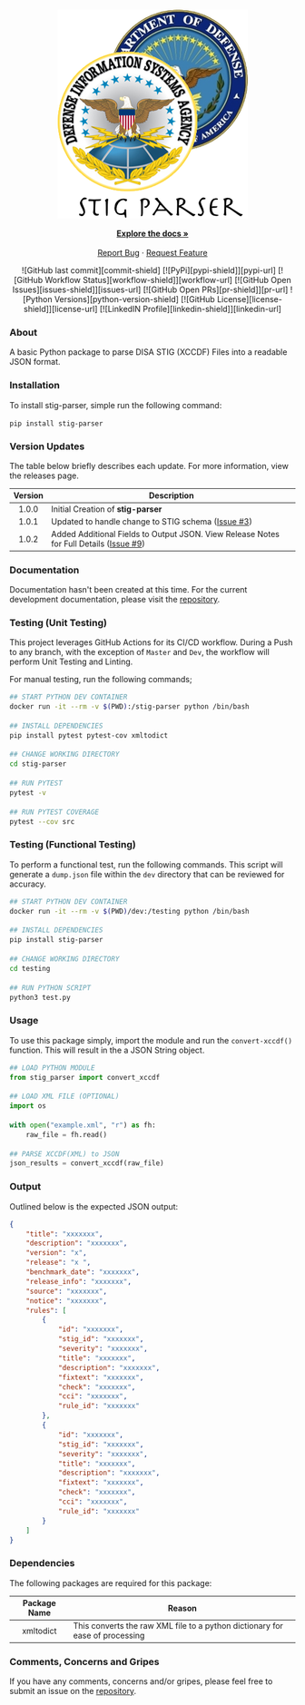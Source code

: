 <!-- PROJECT LOGO -->
<br />
<p align="center">
  <a href="https://github.com/pkeech/stig_parser">
    <img src="https://github.com/pkeech/stig_parser/blob/master/docs/images/STIG_Parser.png" alt="Logo" />
  </a>

  <p align="center">
    <a href="#"><strong>Explore the docs »</strong></a>
    <br />
    <br />
    <a href="https://github.com/pkeech/stig_parser/issues">Report Bug</a>
    ·
    <a href="https://github.com/pkeech/stig_parser/issues">Request Feature</a>
  </p>
</p>

<!-- PROJECT SHIELDS -->
<p align="center">
  ![GitHub last commit][commit-shield]
  [![PyPi][pypi-shield]][pypi-url]
  [![GitHub Workflow Status][workflow-shield]][workflow-url]
  [![GitHub Open Issues][issues-shield]][issues-url]
  [![GitHub Open PRs][pr-shield]][pr-url]
  ![Python Versions][python-version-shield]
  [![GitHub License][license-shield]][license-url]
  [![LinkedIN Profile][linkedin-shield]][linkedin-url]
</p>

### About
A basic Python package to parse DISA STIG (XCCDF) Files into a readable JSON format.

### Installation
To install stig-parser, simple run the following command:

`pip install stig-parser`

### Version Updates
The table below briefly describes each update. For more information, view the releases page.

| Version | Description |
| :---: | --- | 
| 1.0.0 | Initial Creation of **stig-parser** |
| 1.0.1 | Updated to handle change to STIG schema ([Issue #3](https://github.com/pkeech/stig_parser/issues/3)) |
| 1.0.2 | Added Additional Fields to Output JSON. View Release Notes for Full Details ([Issue #9](https://github.com/pkeech/stig_parser/issues/9))|

### Documentation
Documentation hasn't been created at this time. For the current development documentation, please visit the [repository](https://github.com/pkeech/stig_parser).

### Testing (Unit Testing)
This project leverages GitHub Actions for its CI/CD workflow. During a Push to any branch, with the exception of `Master` and `Dev`, the workflow will perform Unit Testing and Linting.

For manual testing, run the following commands;

``` bash
## START PYTHON DEV CONTAINER
docker run -it --rm -v $(PWD):/stig-parser python /bin/bash

## INSTALL DEPENDENCIES
pip install pytest pytest-cov xmltodict

## CHANGE WORKING DIRECTORY
cd stig-parser

## RUN PYTEST
pytest -v

## RUN PYTEST COVERAGE
pytest --cov src
```

### Testing (Functional Testing)
To perform a functional test, run the following commands. This script will generate a `dump.json` file within the `dev` directory that can be reviewed for accuracy.

``` bash
## START PYTHON DEV CONTAINER
docker run -it --rm -v $(PWD)/dev:/testing python /bin/bash

## INSTALL DEPENDENCIES
pip install stig-parser

## CHANGE WORKING DIRECTORY
cd testing

## RUN PYTHON SCRIPT
python3 test.py
```


### Usage
To use this package simply, import the module and run the `convert-xccdf()` function. This will result in the a JSON String object. 

``` python
## LOAD PYTHON MODULE
from stig_parser import convert_xccdf

## LOAD XML FILE (OPTIONAL)
import os

with open("example.xml", "r") as fh:
    raw_file = fh.read()

## PARSE XCCDF(XML) to JSON
json_results = convert_xccdf(raw_file)

```

### Output
Outlined below is the expected JSON output:

``` json
{
    "title": "xxxxxxx",
    "description": "xxxxxxx",
    "version": "x",
    "release": "x ",
    "benchmark_date": "xxxxxxx",
    "release_info": "xxxxxxx",
    "source": "xxxxxxx",
    "notice": "xxxxxxx",
    "rules": [
        {
            "id": "xxxxxxx",
            "stig_id": "xxxxxxx",
            "severity": "xxxxxxx",
            "title": "xxxxxxx",
            "description": "xxxxxxx",
            "fixtext": "xxxxxxx",
            "check": "xxxxxxx",
            "cci": "xxxxxxx",
            "rule_id": "xxxxxxx"
        },
        {
            "id": "xxxxxxx",
            "stig_id": "xxxxxxx",
            "severity": "xxxxxxx",
            "title": "xxxxxxx",
            "description": "xxxxxxx",
            "fixtext": "xxxxxxx",
            "check": "xxxxxxx",
            "cci": "xxxxxxx",
            "rule_id": "xxxxxxx"
        }
    ]
}
```


### Dependencies
The following packages are required for this package:

| Package Name | Reason |
| :---: | --- |
| xmltodict | This converts the raw XML file to a python dictionary for ease of processing |

### Comments, Concerns and Gripes
If you have any comments, concerns and/or gripes, please feel free to submit an issue on the [repository](https://github.com/pkeech/stig_parser).

<!-- MARKDOWN LINKS & IMAGES -->
[commit-shield]: https://img.shields.io/github/last-commit/pkeech/stig_parser?style=for-the-badge
[pypi-shield]: https://img.shields.io/pypi/v/stig-parser?style=for-the-badge
[pypi-url]: https://pypi.org/project/stig-parser/
[workflow-shield]: https://img.shields.io/github/workflow/status/pkeech/stig_parser/Build%20&%20Deploy%20PyPi%20Package?style=for-the-badge
[workflow-url]: https://github.com/pkeech/stig_parser/actions
<!-- [workflow-test-shield]: https://img.shields.io/github/workflow/status/pkeech/stig_parser/integration-dev?label=BUILD%20%28DEV%29&style=for-the-badge -->
<!-- [workflow-test-url]: https://github.com/pkeech/stig_parser/actions -->
[issues-shield]: https://img.shields.io/github/issues/pkeech/stig_parser?style=for-the-badge
[issues-url]: https://github.com/pkeech/stig_parser/issues
[pr-shield]: https://img.shields.io/github/issues-pr/pkeech/stig_parser?style=for-the-badge
[pr-url]: https://github.com/pkeech/stig_parser/pulls
[python-version-shield]: https://img.shields.io/pypi/pyversions/stig-parser?style=for-the-badge
[license-shield]: https://img.shields.io/github/license/pkeech/stig_parser?style=for-the-badge
[license-url]: https://github.com/pkeech/stig_parser/blob/master/LICENSE
[linkedin-shield]: https://img.shields.io/badge/-LinkedIn-black.svg?style=for-the-badge&logo=linkedin&colorB=555
[linkedin-url]: https://www.linkedin.com/in/peter-keech-b88183a2/
